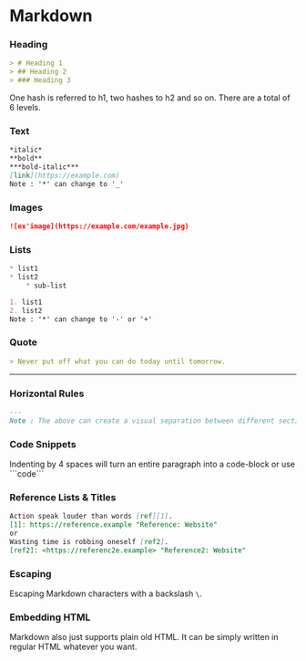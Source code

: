 # Markdown
### Heading
```markdown
> # Heading 1
> ## Heading 2
> ### Heading 3
```
One hash is referred to h1, two hashes to h2 and so on. There are a total of 6 levels.

### Text
```markdown
*italic* 
**bold**
***bold-italic***
[link](https://example.com)
Note : '*' can change to '_'
```
### Images
```markdown
![ex'image](https://example.com/example.jpg)
```
### Lists
```markdown
* list1
* list2
    * sub-list

1. list1
2. list2
Note : '*' can change to '-' or '+'
```

### Quote
```markdown
> Never put off what you can do today until tomorrow. 
```
---
### Horizontal Rules  
```markdown
---
Note : The above can create a visual separation between different sections of text
```
### Code Snippets
Indenting by 4 spaces will turn an entire paragraph into a code-block or use \`\`\`code\`\`\`

### Reference Lists & Titles
```markdown
Action speak louder than words [ref][1].
[1]: https://reference.example "Reference: Website"
or
Wasting time is robbing oneself [ref2].
[ref2]: <https://referenc2e.example> "Reference2: Website"
```
### Escaping
Escaping Markdown characters with a backslash ```\```.

### Embedding HTML
Markdown also just supports plain old HTML. It can be simply written in regular HTML whatever you want.
